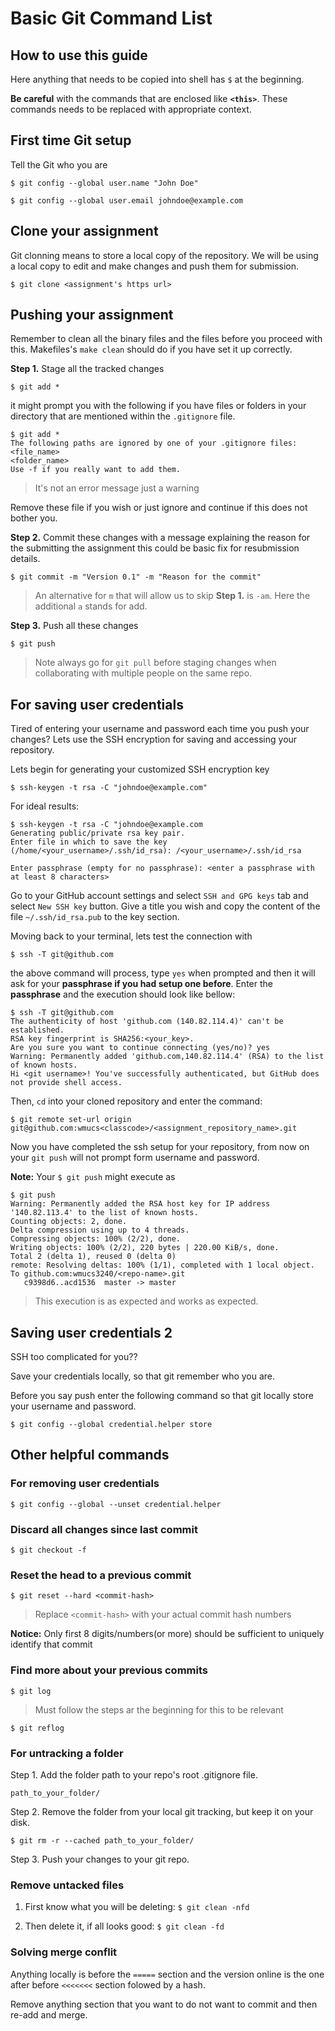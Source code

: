 # Basic Git Command List

## How to use this guide

Here anything that needs to be copied into shell has `$` at the beginning.

**Be careful** with the commands that are enclosed like **`<this>`**. These commands needs to be replaced with appropriate context.


## First time Git setup

Tell the Git who you are

``` Shell
$ git config --global user.name "John Doe"
```

```Shell
$ git config --global user.email johndoe@example.com
```

## Clone your assignment

Git clonning means to store a local copy of the repository. We will be using a local copy to edit and make changes and push them for submission.

```Shell
$ git clone <assignment's https url>
```

## Pushing your assignment

Remember to clean all the binary files and the files before you proceed with this. Makefiles's `make clean` should do if you have set it up correctly.

**Step 1.** Stage all the tracked changes

```Shell
$ git add *
```

it might prompt you with the following if you have files or folders in your directory that are mentioned within the `.gitignore` file.

```Shell
$ git add *
The following paths are ignored by one of your .gitignore files:
<file_name>
<folder_name>
Use -f if you really want to add them.
```

> It's not an error message just a warning

Remove these file if you wish or just ignore and continue if this does not bother you.

**Step 2.** Commit these changes with a message explaining the reason for the submitting the assignment this could be basic fix for resubmission details.

```Shell
$ git commit -m "Version 0.1" -m "Reason for the commit"
```

>An alternative for `m` that will allow us to skip **Step 1.** is `-am`. Here the additional `a` stands for add.

**Step 3.** Push all these changes

```Shell
$ git push
```

> Note always go for `git pull` before staging changes when collaborating with multiple people on the same repo.

## For saving user credentials

Tired of entering your username and password each time you push your changes? Lets use the SSH encryption for saving and accessing your repository.

Lets begin for generating your customized SSH encryption key

```Shell
$ ssh-keygen -t rsa -C "johndoe@example.com"
```

For ideal results:

```Shell
$ ssh-keygen -t rsa -C "johndoe@example.com
Generating public/private rsa key pair.
Enter file in which to save the key (/home/<your_username>/.ssh/id_rsa): /<your_username>/.ssh/id_rsa

Enter passphrase (empty for no passphrase): <enter a passphrase with at least 8 characters>
```

Go to your GitHub account settings and select `SSH and GPG keys` tab and select `New SSH key` button. Give a title you wish and copy the content of the file `~/.ssh/id_rsa.pub` to the key section.

Moving back to your terminal, lets test the connection with

```Shell
$ ssh -T git@github.com
```

the above command will process, type `yes` when prompted and then it will ask for your **passphrase if you had setup one before**. Enter the **passphrase** and the execution should look like bellow:

```Shell
$ ssh -T git@github.com
The authenticity of host 'github.com (140.82.114.4)' can't be established.
RSA key fingerprint is SHA256:<your_key>.
Are you sure you want to continue connecting (yes/no)? yes
Warning: Permanently added 'github.com,140.82.114.4' (RSA) to the list of known hosts.
Hi <git username>! You've successfully authenticated, but GitHub does not provide shell access.
```

Then, `cd` into your cloned repository and enter the command:

``` Shell
$ git remote set-url origin git@github.com:wmucs<classcode>/<assignment_repository_name>.git
```

Now you have completed the ssh setup for your repository, from now on your `git push` will not prompt form username and password.

**Note:** Your `$ git push` might execute as

```Shell
$ git push
Warning: Permanently added the RSA host key for IP address '140.82.113.4' to the list of known hosts.
Counting objects: 2, done.
Delta compression using up to 4 threads.
Compressing objects: 100% (2/2), done.
Writing objects: 100% (2/2), 220 bytes | 220.00 KiB/s, done.
Total 2 (delta 1), reused 0 (delta 0)
remote: Resolving deltas: 100% (1/1), completed with 1 local object.
To github.com:wmucs3240/<repo-name>.git
   c9398d6..acd1536  master -> master
```

> This execution is as expected and works as expected.

## Saving user credentials 2

SSH too complicated for you??

Save your credentials locally, so that git remember who you are.

Before you say push enter the following command so that git locally store your username and password.

``` Shell
$ git config --global credential.helper store
```

## Other helpful commands

### For removing user credentials

`$ git config --global --unset credential.helper`

### Discard all changes since last commit

`$ git checkout -f`

### Reset the head to a previous commit

`$ git reset --hard <commit-hash>`
> Replace `<commit-hash>` with your actual commit hash numbers

**Notice:** Only first 8 digits/numbers(or more) should be sufficient to  uniquely identify that commit

### Find more about your previous commits

`$ git log`

> Must follow the steps ar the beginning for this to be relevant

`$ git reflog`

### For untracking a folder

Step 1. Add the folder path to your repo's root .gitignore file.

`path_to_your_folder/`

Step 2. Remove the folder from your local git tracking, but keep it on your disk.

`$ git rm -r --cached path_to_your_folder/`

Step 3. Push your changes to your git repo.

### Remove untacked files

1. First know what you will be deleting: `$ git clean -nfd`

1. Then delete it, if all looks good: `$ git clean -fd`

### Solving merge conflit

Anything locally is before the `=====` section and the version online is the one after before `<<<<<<<` section folowed by a hash.

Remove anything section that you want to do not want to commit and then re-add and merge.
